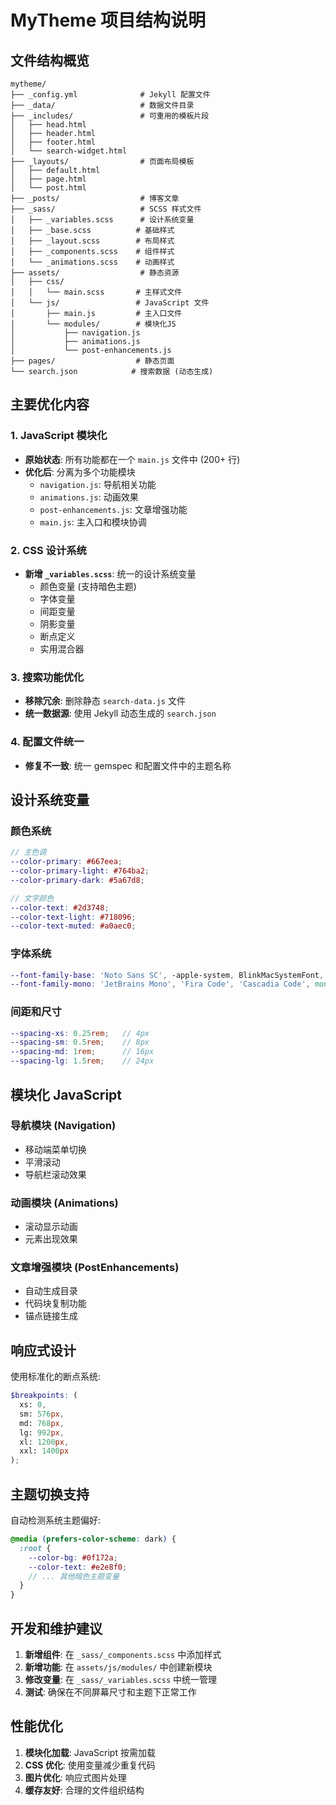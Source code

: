 # MyTheme 项目结构说明

## 文件结构概览

```
mytheme/
├── _config.yml              # Jekyll 配置文件
├── _data/                   # 数据文件目录
├── _includes/               # 可重用的模板片段
│   ├── head.html
│   ├── header.html
│   ├── footer.html
│   └── search-widget.html
├── _layouts/                # 页面布局模板
│   ├── default.html
│   ├── page.html
│   └── post.html
├── _posts/                  # 博客文章
├── _sass/                   # SCSS 样式文件
│   ├── _variables.scss      # 设计系统变量
│   ├── _base.scss          # 基础样式
│   ├── _layout.scss        # 布局样式
│   ├── _components.scss    # 组件样式
│   └── _animations.scss    # 动画样式
├── assets/                  # 静态资源
│   ├── css/
│   │   └── main.scss       # 主样式文件
│   └── js/                 # JavaScript 文件
│       ├── main.js         # 主入口文件
│       └── modules/        # 模块化JS
│           ├── navigation.js
│           ├── animations.js
│           └── post-enhancements.js
├── pages/                  # 静态页面
└── search.json            # 搜索数据 (动态生成)
```

## 主要优化内容

### 1. JavaScript 模块化
- **原始状态**: 所有功能都在一个 `main.js` 文件中 (200+ 行)
- **优化后**: 分离为多个功能模块
  - `navigation.js`: 导航相关功能
  - `animations.js`: 动画效果
  - `post-enhancements.js`: 文章增强功能
  - `main.js`: 主入口和模块协调

### 2. CSS 设计系统
- **新增 `_variables.scss`**: 统一的设计系统变量
  - 颜色变量 (支持暗色主题)
  - 字体变量
  - 间距变量
  - 阴影变量
  - 断点定义
  - 实用混合器

### 3. 搜索功能优化
- **移除冗余**: 删除静态 `search-data.js` 文件
- **统一数据源**: 使用 Jekyll 动态生成的 `search.json`

### 4. 配置文件统一
- **修复不一致**: 统一 gemspec 和配置文件中的主题名称

## 设计系统变量

### 颜色系统
```scss
// 主色调
--color-primary: #667eea;
--color-primary-light: #764ba2;
--color-primary-dark: #5a67d8;

// 文字颜色
--color-text: #2d3748;
--color-text-light: #718096;
--color-text-muted: #a0aec0;
```

### 字体系统
```scss
--font-family-base: 'Noto Sans SC', -apple-system, BlinkMacSystemFont, 'Segoe UI', Roboto, sans-serif;
--font-family-mono: 'JetBrains Mono', 'Fira Code', 'Cascadia Code', monospace;
```

### 间距和尺寸
```scss
--spacing-xs: 0.25rem;   // 4px
--spacing-sm: 0.5rem;    // 8px
--spacing-md: 1rem;      // 16px
--spacing-lg: 1.5rem;    // 24px
```

## 模块化 JavaScript

### 导航模块 (Navigation)
- 移动端菜单切换
- 平滑滚动
- 导航栏滚动效果

### 动画模块 (Animations)
- 滚动显示动画
- 元素出现效果

### 文章增强模块 (PostEnhancements)
- 自动生成目录
- 代码块复制功能
- 锚点链接生成

## 响应式设计

使用标准化的断点系统:
```scss
$breakpoints: (
  xs: 0,
  sm: 576px,
  md: 768px,
  lg: 992px,
  xl: 1200px,
  xxl: 1400px
);
```

## 主题切换支持

自动检测系统主题偏好:
```scss
@media (prefers-color-scheme: dark) {
  :root {
    --color-bg: #0f172a;
    --color-text: #e2e8f0;
    // ... 其他暗色主题变量
  }
}
```

## 开发和维护建议

1. **新增组件**: 在 `_sass/_components.scss` 中添加样式
2. **新增功能**: 在 `assets/js/modules/` 中创建新模块
3. **修改变量**: 在 `_sass/_variables.scss` 中统一管理
4. **测试**: 确保在不同屏幕尺寸和主题下正常工作

## 性能优化

1. **模块化加载**: JavaScript 按需加载
2. **CSS 优化**: 使用变量减少重复代码
3. **图片优化**: 响应式图片处理
4. **缓存友好**: 合理的文件组织结构
